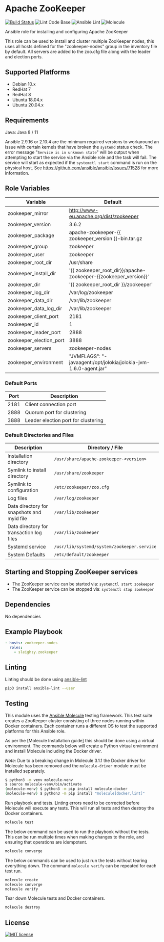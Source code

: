 # Apache ZooKeeper

[![Build Status]](https://travis-ci.org/sleighzy/ansible-zookeeper)
![Lint Code Base] ![Ansible Lint] ![Molecule]

Ansible role for installing and configuring Apache ZooKeeper

This role can be used to install and cluster multiple ZooKeeper nodes, this uses
all hosts defined for the "zookeeper-nodes" group in the inventory file by
default. All servers are added to the zoo.cfg file along with the leader and
election ports.

## Supported Platforms

- Debian 10.x
- RedHat 7
- RedHat 8
- Ubuntu 18.04.x
- Ubuntu 20.04.x

## Requirements

Java: Java 8 / 11

Ansible 2.9.16 or 2.10.4 are the minimum required versions to workaround an
issue with certain kernels that have broken the `systemd` status check. The
error message "`Service is in unknown state`" will be output when attempting to
start the service via the Ansible role and the task will fail. The service will
start as expected if the `systemctl start` command is run on the physical host.
See <https://github.com/ansible/ansible/issues/71528> for more information.

## Role Variables

| Variable                | Default                                                           |
| ----------------------- | ----------------------------------------------------------------- |
| zookeeper_mirror        | <http://www-eu.apache.org/dist/zookeeper>                         |
| zookeeper_version       | 3.6.2                                                             |
| zookeeper_package       | apache-zookeeper-{{ zookeeper_version }}-bin.tar.gz               |
| zookeeper_group         | zookeeper                                                         |
| zookeeper_user          | zookeeper                                                         |
| zookeeper_root_dir      | /usr/share                                                        |
| zookeeper_install_dir   | '{{ zookeeper_root_dir}}/apache-zookeeper-{{zookeeper_version}}'  |
| zookeeper_dir           | '{{ zookeeper_root_dir }}/zookeeper'                              |
| zookeeper_log_dir       | /var/log/zookeeper                                                |
| zookeeper_data_dir      | /var/lib/zookeeper                                                |
| zookeeper_data_log_dir  | /var/lib/zookeeper                                                |
| zookeeper_client_port   | 2181                                                              |
| zookeeper_id            | 1                                                                 |
| zookeeper_leader_port   | 2888                                                              |
| zookeeper_election_port | 3888                                                              |
| zookeeper_servers       | zookeeper-nodes                                                   |
| zookeeper_environment   | "JVMFLAGS": "-javaagent:/opt/jolokia/jolokia-jvm-1.6.0-agent.jar" |

### Default Ports

| Port | Description                         |
| ---- | ----------------------------------- |
| 2181 | Client connection port              |
| 2888 | Quorum port for clustering          |
| 3888 | Leader election port for clustering |

### Default Directories and Files

| Description                                | Directory / File                            |
| ------------------------------------------ | ------------------------------------------- |
| Installation directory                     | `/usr/share/apache-zookeeper-<version>`     |
| Symlink to install directory               | `/usr/share/zookeeper`                      |
| Symlink to configuration                   | `/etc/zookeeper/zoo.cfg`                    |
| Log files                                  | `/var/log/zookeeper`                        |
| Data directory for snapshots and myid file | `/var/lib/zookeeper`                        |
| Data directory for transaction log files   | `/var/lib/zookeeper`                        |
| Systemd service                            | `/usr/lib/systemd/system/zookeeper.service` |
| System Defaults                            | `/etc/default/zookeeper`                    |

## Starting and Stopping ZooKeeper services

- The ZooKeeper service can be started via: `systemctl start zookeeper`
- The ZooKeeper service can be stopped via: `systemctl stop zookeeper`

## Dependencies

No dependencies

## Example Playbook

```yaml
- hosts: zookeeper-nodes
  roles:
    - sleighzy.zookeeper
```

## Linting

Linting should be done using [ansible-lint]

```sh
pip3 install ansible-lint --user
```

## Testing

This module uses the [Ansible Molecule] testing framework. This test suite
creates a ZooKeeper cluster consisting of three nodes running within Docker
containers. Each container runs a different OS to test the supported platforms
for this Ansible role.

As per the [Molecule Installation guide] this should be done using a virtual
environment. The commands below will create a Python virtual environment and
install Molecule including the Docker driver.

_Note:_ Due to a breaking change in Molecule 3.1.1 the Docker driver for
Molecule has been removed and the `molecule-driver` module must be installed
separately.

```sh
$ python3 -m venv molecule-venv
$ source molecule-venv/bin/activate
(molecule-venv) $ python3 -m pip install molecule-docker
(molecule-venv) $ python3 -m pip install "molecule[docker,lint]"
```

Run playbook and tests. Linting errors need to be corrected before Molecule will
execute any tests. This will run all tests and then destroy the Docker
containers.

```sh
molecule test
```

The below command can be used to run the playbook without the tests. This can be
run multiple times when making changes to the role, and ensuring that operations
are idempotent.

```sh
molecule converge
```

The below commands can be used to just run the tests without tearing everything
down. The command `molecule verify` can be repeated for each test run.

```sh
molecule create
molecule converge
molecule verify
```

Tear down Molecule tests and Docker containers.

```sh
molecule destroy
```

## License

[![MIT license]](https://lbesson.mit-license.org/)

[ansible lint]:
  https://github.com/sleighzy/ansible-zookeeper/workflows/Ansible%20Lint/badge.svg
[ansible-lint]: https://docs.ansible.com/ansible-lint/
[ansible molecule]: https://molecule.readthedocs.io/en/latest/
[build status]:
  https://travis-ci.org/sleighzy/ansible-zookeeper.svg?branch=master
[lint code base]:
  https://github.com/sleighzy/ansible-zookeeper/workflows/Lint%20Code%20Base/badge.svg
[mit license]: https://img.shields.io/badge/License-MIT-blue.svg
[molecule]:
  https://github.com/sleighzy/ansible-zookeeper/workflows/Molecule/badge.svg
